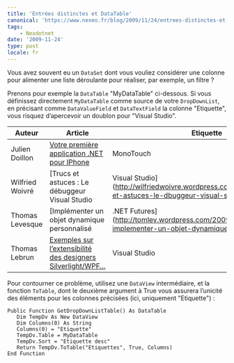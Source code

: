 ```yaml
---
title: 'Entrées distinctes et DataTable'
canonical: 'https://www.nexeo.fr/blog/2009/11/24/entrees-distinctes-et-datatabl/'
tags:
    - Nexdotnet
date: '2009-11-24'
type: post
locale: fr
---
```


Vous avez souvent eu un `DataSet` dont vous vouliez considérer une colonne pour alimenter une liste déroulante pour réaliser, par exemple, un filtre ?

Prenons pour exemple la `DataTable` "MyDataTable" ci-dessous. Si vous définissez directement `MyDataTable` comme source de votre `DropDownList`, en précisant comme `DataValueField` et `DataTextField` la colonne "Etiquette", vous risquez d’apercevoir un doublon pour "Visual Studio".

| Auteur          | Article                                                                                                                                                                                                                  | Etiquette                                                                                                  |
| --------------- | ------------------------------------------------------------------------------------------------------------------------------------------------------------------------------------------------------------------------ | ---------------------------------------------------------------------------------------------------------- |
| Julien Doillon  | [Votre première application .NET pour IPhone](http://blogs.dotnet-france.com/juliend/post/MonoTouch-Votre-premiere-application-NET-pour-IPhone.aspx)                                                                     | MonoTouch                                                                                                  |
| Wilfried Woivré | [Trucs et astuces : Le débuggeur Visual Studio                                                                                                                                                                           | Visual Studio](http://wilfriedwoivre.wordpress.com/2009/10/01/trucs-et-astuces-le-dbuggeur-visual-studio/) |
| Thomas Levesque | [Implémenter un objet dynamique personnalisé                                                                                                                                                                             | .NET Futures](http://tomlev.wordpress.com/2009/10/06/c-4-0-implementer-un-objet-dynamique-personnalise/)   |
| Thomas Lebrun   | [Exemples sur l’extensibilité des designers Silverlight/WPF…](http://blogs.developpeur.org/tom/archive/2009/09/17/wpf-des-exemples-sur-l-extensibilit-des-designers-silverlight-wpf-dans-visual-studio-2010-beta-2.aspx) | Visual Studio                                                                                              |

Pour contourner ce problème, utilisez une `DataView` intermédiaire, et la fonction `ToTable`, dont le deuxième argument à True vous assurera l’unicité des éléments pour les colonnes précisées (ici, uniquement "Etiquette") :

```
Public Function GetDropDownListTable() As DataTable
   Dim TempDv As New DataView
   Dim Columns(0) As String
   Columns(0) = "Etiquette"
   TempDv.Table = MyDataTable
   TempDv.Sort = "Etiquette desc"
   Return TempDv.ToTable("Etiquettes", True, Columns)
End Function
```
